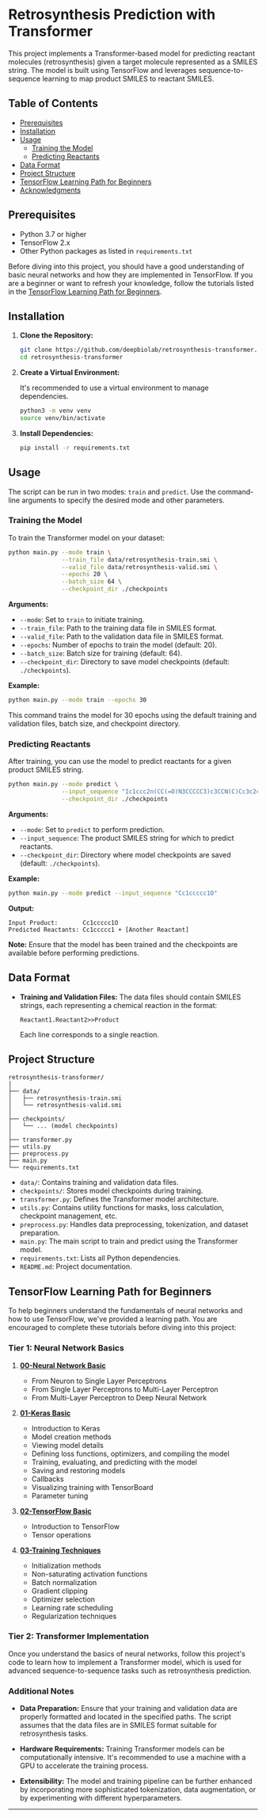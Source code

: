 # Retrosynthesis Prediction with Transformer

This project implements a Transformer-based model for predicting reactant molecules (retrosynthesis) given a target molecule represented as a SMILES string. The model is built using TensorFlow and leverages sequence-to-sequence learning to map product SMILES to reactant SMILES.

## Table of Contents

- [Prerequisites](#prerequisites)
- [Installation](#installation)
- [Usage](#usage)
  - [Training the Model](#training-the-model)
  - [Predicting Reactants](#predicting-reactants)
- [Data Format](#data-format)
- [Project Structure](#project-structure)
- [TensorFlow Learning Path for Beginners](#tensorflow-learning-path-for-beginners)
- [Acknowledgments](#acknowledgments)

## Prerequisites

- Python 3.7 or higher
- TensorFlow 2.x
- Other Python packages as listed in `requirements.txt`

Before diving into this project, you should have a good understanding of basic neural networks and how they are implemented in TensorFlow. If you are a beginner or want to refresh your knowledge, follow the tutorials listed in the [TensorFlow Learning Path for Beginners](#tensorflow-learning-path-for-beginners).

## Installation

1. **Clone the Repository:**

   ```bash
   git clone https://github.com/deepbiolab/retrosynthesis-transformer.git
   cd retrosynthesis-transformer
   ```

2. **Create a Virtual Environment:**

   It's recommended to use a virtual environment to manage dependencies.

   ```bash
   python3 -m venv venv
   source venv/bin/activate
   ```

3. **Install Dependencies:**

   ```bash
   pip install -r requirements.txt
   ```

## Usage

The script can be run in two modes: `train` and `predict`. Use the command-line arguments to specify the desired mode and other parameters.

### Training the Model

To train the Transformer model on your dataset:

```bash
python main.py --mode train \
               --train_file data/retrosynthesis-train.smi \
               --valid_file data/retrosynthesis-valid.smi \
               --epochs 20 \
               --batch_size 64 \
               --checkpoint_dir ./checkpoints
```

**Arguments:**

- `--mode`: Set to `train` to initiate training.
- `--train_file`: Path to the training data file in SMILES format.
- `--valid_file`: Path to the validation data file in SMILES format.
- `--epochs`: Number of epochs to train the model (default: 20).
- `--batch_size`: Batch size for training (default: 64).
- `--checkpoint_dir`: Directory to save model checkpoints (default: `./checkpoints`).

**Example:**

```bash
python main.py --mode train --epochs 30
```

This command trains the model for 30 epochs using the default training and validation files, batch size, and checkpoint directory.

### Predicting Reactants

After training, you can use the model to predict reactants for a given product SMILES string.

```bash
python main.py --mode predict \
               --input_sequence "Ic1ccc2n(CC(=O)N3CCCCC3)c3CCN(C)Cc3c2c1" \
               --checkpoint_dir ./checkpoints
```

**Arguments:**

- `--mode`: Set to `predict` to perform prediction.
- `--input_sequence`: The product SMILES string for which to predict reactants.
- `--checkpoint_dir`: Directory where model checkpoints are saved (default: `./checkpoints`).

**Example:**

```bash
python main.py --mode predict --input_sequence "Cc1ccccc1O"
```

**Output:**

```
Input Product:       Cc1ccccc1O
Predicted Reactants: Cc1ccccc1 + [Another Reactant]
```

**Note:** Ensure that the model has been trained and the checkpoints are available before performing predictions.

## Data Format

- **Training and Validation Files:** The data files should contain SMILES strings, each representing a chemical reaction in the format:

  ```
  Reactant1.Reactant2>>Product
  ```

  Each line corresponds to a single reaction.

## Project Structure

```
retrosynthesis-transformer/
│
├── data/
│   ├── retrosynthesis-train.smi
│   └── retrosynthesis-valid.smi
│
├── checkpoints/
│   └── ... (model checkpoints)
│
├── transformer.py
├── utils.py
├── preprocess.py
├── main.py
└── requirements.txt
```

- `data/`: Contains training and validation data files.
- `checkpoints/`: Stores model checkpoints during training.
- `transformer.py`: Defines the Transformer model architecture.
- `utils.py`: Contains utility functions for masks, loss calculation, checkpoint management, etc.
- `preprocess.py`: Handles data preprocessing, tokenization, and dataset preparation.
- `main.py`: The main script to train and predict using the Transformer model.
- `requirements.txt`: Lists all Python dependencies.
- `README.md`: Project documentation.

## TensorFlow Learning Path for Beginners

To help beginners understand the fundamentals of neural networks and how to use TensorFlow, we've provided a learning path. You are encouraged to complete these tutorials before diving into this project:

### Tier 1: Neural Network Basics

1. **[00-Neural Network Basic](./neural_network_basics/00-Neural%20Network%20Basic.ipynb)**

   - From Neuron to Single Layer Perceptrons
   - From Single Layer Perceptrons to Multi-Layer Perceptron 
   - From Multi-Layer Perceptron to Deep Neural Network 

2. **[01-Keras Basic](./neural_network_basics/01-Keras%20Basic.ipynb)**

   - Introduction to Keras
   - Model creation methods
   - Viewing model details
   - Defining loss functions, optimizers, and compiling the model
   - Training, evaluating, and predicting with the model
   - Saving and restoring models
   - Callbacks
   - Visualizing training with TensorBoard
   - Parameter tuning

3. **[02-TensorFlow Basic](./neural_network_basics/02-TensorFlow%20Basic.ipynb)**

   - Introduction to TensorFlow
   - Tensor operations

4. **[03-Training Techniques](./neural_network_basics/03-Training%20Techniques.ipynb)**

   - Initialization methods
   - Non-saturating activation functions
   - Batch normalization
   - Gradient clipping
   - Optimizer selection
   - Learning rate scheduling
   - Regularization techniques

### Tier 2: Transformer Implementation

Once you understand the basics of neural networks, follow this project's code to learn how to implement a Transformer model, which is used for advanced sequence-to-sequence tasks such as retrosynthesis prediction.


### Additional Notes

- **Data Preparation:** Ensure that your training and validation data are properly formatted and located in the specified paths. The script assumes that the data files are in SMILES format suitable for retrosynthesis tasks.

- **Hardware Requirements:** Training Transformer models can be computationally intensive. It's recommended to use a machine with a GPU to accelerate the training process.

- **Extensibility:** The model and training pipeline can be further enhanced by incorporating more sophisticated tokenization, data augmentation, or by experimenting with different hyperparameters.

---
